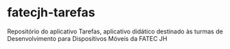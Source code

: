 # fatecjh-tarefas
Repositório do aplicativo Tarefas, aplicativo didático destinado às turmas de Desenvolvimento para Dispositivos Móveis da FATEC JH
